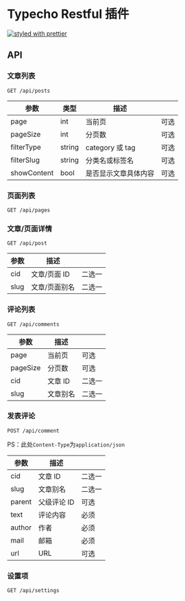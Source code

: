 # Typecho Restful 插件

[![styled with prettier](https://img.shields.io/badge/styled_with-prettier-ff69b4.svg)](https://github.com/prettier/prettier)

## API

### 文章列表

`GET /api/posts`

| 参数        | 类型   | 描述                 |      |
| ----------- | ------ | -------------------- | ---- |
| page        | int    | 当前页               | 可选 |
| pageSize    | int    | 分页数               | 可选 |
| filterType  | string | category 或 tag      | 可选 |
| filterSlug  | string | 分类名或标签名       | 可选 |
| showContent | bool   | 是否显示文章具体内容 | 可选 |

### 页面列表

`GET /api/pages`

### 文章/页面详情

`GET /api/post`

| 参数 | 描述          |        |
| ---- | ------------- | ------ |
| cid  | 文章/页面 ID  | 二选一 |
| slug | 文章/页面别名 | 二选一 |

### 评论列表

`GET /api/comments`

| 参数     | 描述     |        |
| -------- | -------- | ------ |
| page     | 当前页   | 可选   |
| pageSize | 分页数   | 可选   |
| cid      | 文章 ID  | 二选一 |
| slug     | 文章别名 | 二选一 |

### 发表评论

`POST /api/comment`

PS：此处`Content-Type`为`application/json`

| 参数   | 描述        |        |
| ------ | ----------- | ------ |
| cid    | 文章 ID     | 二选一 |
| slug   | 文章别名    | 二选一 |
| parent | 父级评论 ID | 可选   |
| text   | 评论内容    | 必须   |
| author | 作者        | 必须   |
| mail   | 邮箱        | 必须   |
| url    | URL         | 可选   |

### 设置项

`GET /api/settings`
